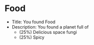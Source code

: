 # Food
- Title: You found Food
- Description: You found a planet full of 
	- (25%) Delicious space fungi
	- (25%) Spicy 